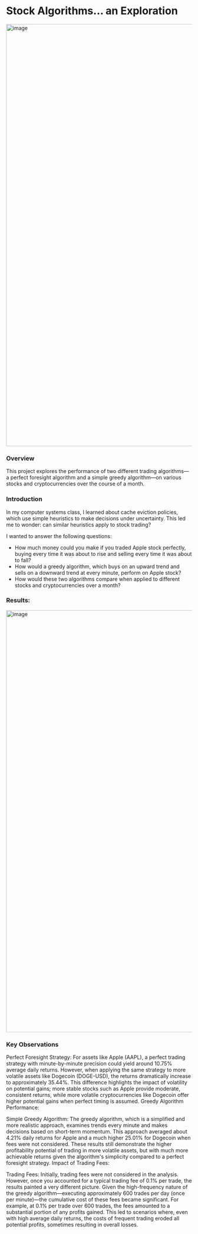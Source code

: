 
# Stock Algorithms... an Exploration


<img width="1142" alt="image" src="https://github.com/user-attachments/assets/b02eb091-0ee0-4202-ae1d-fd3bbb43bc3d">


### Overview
This project explores the performance of two different trading algorithms—a perfect foresight algorithm and a simple greedy algorithm—on various stocks and cryptocurrencies over the course of a month.


### Introduction
In my computer systems class, I learned about cache eviction policies, which use simple heuristics to make decisions under uncertainty. This led me to wonder: can similar heuristics apply to stock trading?

I wanted to answer the following questions:

- How much money could you make if you traded Apple stock perfectly, buying every time it was about to rise and selling every time it was about to fall?
- How would a greedy algorithm, which buys on an upward trend and sells on a downward trend at every minute, perform on Apple stock?
- How would these two algorithms compare when applied to different stocks and cryptocurrencies over a month?


### Results:

<img width="1142" alt="image" src="https://github.com/user-attachments/assets/630e3f2e-19cb-4828-a832-3444a21daf0d">

### Key Observations

Perfect Foresight Strategy:
For assets like Apple (AAPL), a perfect trading strategy with minute-by-minute precision could yield around 10.75% average daily returns. However, when applying the same strategy to more volatile assets like Dogecoin (DOGE-USD), the returns dramatically increase to approximately 35.44%.
This difference highlights the impact of volatility on potential gains; more stable stocks such as Apple provide moderate, consistent returns, while more volatile cryptocurrencies like Dogecoin offer higher potential gains when perfect timing is assumed.
Greedy Algorithm Performance:

Simple Greedy Algorithm:
The greedy algorithm, which is a simplified and more realistic approach, examines trends every minute and makes decisions based on short-term momentum.
This approach averaged about 4.21% daily returns for Apple and a much higher 25.01% for Dogecoin when fees were not considered. These results still demonstrate the higher profitability potential of trading in more volatile assets, but with much more achievable returns given the algorithm's simplicity compared to a perfect foresight strategy.
Impact of Trading Fees:

Trading Fees:
Initially, trading fees were not considered in the analysis. However, once you accounted for a typical trading fee of 0.1% per trade, the results painted a very different picture. Given the high-frequency nature of the greedy algorithm—executing approximately 600 trades per day (once per minute)—the cumulative cost of these fees became significant.
For example, at 0.1% per trade over 600 trades, the fees amounted to a substantial portion of any profits gained. This led to scenarios where, even with high average daily returns, the costs of frequent trading eroded all potential profits, sometimes resulting in overall losses.
